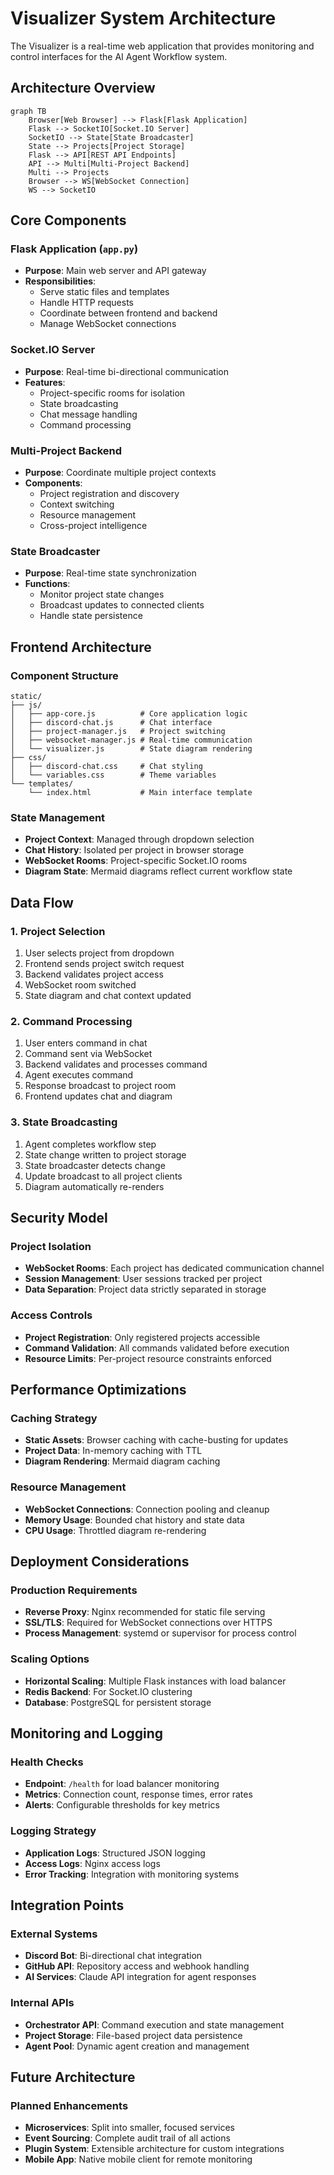 # Visualizer System Architecture

The Visualizer is a real-time web application that provides monitoring and control interfaces for the AI Agent Workflow system.

## Architecture Overview

```mermaid
graph TB
    Browser[Web Browser] --> Flask[Flask Application]
    Flask --> SocketIO[Socket.IO Server]
    SocketIO --> State[State Broadcaster]
    State --> Projects[Project Storage]
    Flask --> API[REST API Endpoints]
    API --> Multi[Multi-Project Backend]
    Multi --> Projects
    Browser --> WS[WebSocket Connection]
    WS --> SocketIO
```

## Core Components

### Flask Application (`app.py`)
- **Purpose**: Main web server and API gateway
- **Responsibilities**:
  - Serve static files and templates
  - Handle HTTP requests
  - Coordinate between frontend and backend
  - Manage WebSocket connections

### Socket.IO Server
- **Purpose**: Real-time bi-directional communication
- **Features**:
  - Project-specific rooms for isolation
  - State broadcasting
  - Chat message handling
  - Command processing

### Multi-Project Backend
- **Purpose**: Coordinate multiple project contexts
- **Components**:
  - Project registration and discovery
  - Context switching
  - Resource management
  - Cross-project intelligence

### State Broadcaster
- **Purpose**: Real-time state synchronization
- **Functions**:
  - Monitor project state changes
  - Broadcast updates to connected clients
  - Handle state persistence

## Frontend Architecture

### Component Structure
```
static/
├── js/
│   ├── app-core.js          # Core application logic
│   ├── discord-chat.js      # Chat interface
│   ├── project-manager.js   # Project switching
│   ├── websocket-manager.js # Real-time communication
│   └── visualizer.js        # State diagram rendering
├── css/
│   ├── discord-chat.css     # Chat styling
│   └── variables.css        # Theme variables
└── templates/
    └── index.html           # Main interface template
```

### State Management
- **Project Context**: Managed through dropdown selection
- **Chat History**: Isolated per project in browser storage
- **WebSocket Rooms**: Project-specific Socket.IO rooms
- **Diagram State**: Mermaid diagrams reflect current workflow state

## Data Flow

### 1. Project Selection
1. User selects project from dropdown
2. Frontend sends project switch request
3. Backend validates project access
4. WebSocket room switched
5. State diagram and chat context updated

### 2. Command Processing
1. User enters command in chat
2. Command sent via WebSocket
3. Backend validates and processes command
4. Agent executes command
5. Response broadcast to project room
6. Frontend updates chat and diagram

### 3. State Broadcasting
1. Agent completes workflow step
2. State change written to project storage
3. State broadcaster detects change
4. Update broadcast to all project clients
5. Diagram automatically re-renders

## Security Model

### Project Isolation
- **WebSocket Rooms**: Each project has dedicated communication channel
- **Session Management**: User sessions tracked per project
- **Data Separation**: Project data strictly separated in storage

### Access Controls
- **Project Registration**: Only registered projects accessible
- **Command Validation**: All commands validated before execution
- **Resource Limits**: Per-project resource constraints enforced

## Performance Optimizations

### Caching Strategy
- **Static Assets**: Browser caching with cache-busting for updates
- **Project Data**: In-memory caching with TTL
- **Diagram Rendering**: Mermaid diagram caching

### Resource Management
- **WebSocket Connections**: Connection pooling and cleanup
- **Memory Usage**: Bounded chat history and state data
- **CPU Usage**: Throttled diagram re-rendering

## Deployment Considerations

### Production Requirements
- **Reverse Proxy**: Nginx recommended for static file serving
- **SSL/TLS**: Required for WebSocket connections over HTTPS
- **Process Management**: systemd or supervisor for process control

### Scaling Options
- **Horizontal Scaling**: Multiple Flask instances with load balancer
- **Redis Backend**: For Socket.IO clustering
- **Database**: PostgreSQL for persistent storage

## Monitoring and Logging

### Health Checks
- **Endpoint**: `/health` for load balancer monitoring
- **Metrics**: Connection count, response times, error rates
- **Alerts**: Configurable thresholds for key metrics

### Logging Strategy
- **Application Logs**: Structured JSON logging
- **Access Logs**: Nginx access logs
- **Error Tracking**: Integration with monitoring systems

## Integration Points

### External Systems
- **Discord Bot**: Bi-directional chat integration
- **GitHub API**: Repository access and webhook handling
- **AI Services**: Claude API integration for agent responses

### Internal APIs
- **Orchestrator API**: Command execution and state management
- **Project Storage**: File-based project data persistence
- **Agent Pool**: Dynamic agent creation and management

## Future Architecture

### Planned Enhancements
- **Microservices**: Split into smaller, focused services
- **Event Sourcing**: Complete audit trail of all actions
- **Plugin System**: Extensible architecture for custom integrations
- **Mobile App**: Native mobile client for remote monitoring